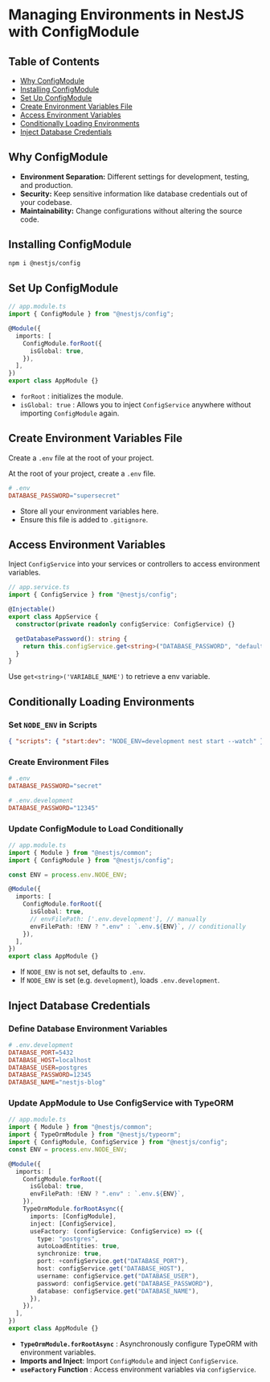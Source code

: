 # Managing Environments in NestJS with ConfigModule

## Table of Contents

- [Why ConfigModule](#why-configmodule)
- [Installing ConfigModule](#installing-configmodule)
- [Set Up ConfigModule](#set-up-configmodule)
- [Create Environment Variables File](#create-environment-variables-file)
- [Access Environment Variables](#access-environment-variables)
- [Conditionally Loading Environments](#conditionally-loading-environments)
- [Inject Database Credentials](#inject-database-credentials)

## Why ConfigModule

- **Environment Separation:** Different settings for development, testing, and production.
- **Security:** Keep sensitive information like database credentials out of your codebase.
- **Maintainability:** Change configurations without altering the source code.

## Installing ConfigModule

```bash
npm i @nestjs/config
```

## Set Up ConfigModule

```ts
// app.module.ts
import { ConfigModule } from "@nestjs/config";

@Module({
  imports: [
    ConfigModule.forRoot({
      isGlobal: true,
    }),
  ],
})
export class AppModule {}
```

- `forRoot` : initializes the module.
- `isGlobal: true` : Allows you to inject `ConfigService` anywhere without importing `ConfigModule` again.

## Create Environment Variables File

Create a `.env` file at the root of your project.

At the root of your project, create a `.env` file.

```makefile
# .env
DATABASE_PASSWORD="supersecret"
```

- Store all your environment variables here.
- Ensure this file is added to `.gitignore`.

## Access Environment Variables

Inject `ConfigService` into your services or controllers to access environment variables.

```ts
// app.service.ts
import { ConfigService } from "@nestjs/config";

@Injectable()
export class AppService {
  constructor(private readonly configService: ConfigService) {}

  getDatabasePassword(): string {
    return this.configService.get<string>("DATABASE_PASSWORD", "default_value"); // "supersecret"
  }
}
```

Use `get<string>('VARIABLE_NAME')` to retrieve a env variable.

## Conditionally Loading Environments

### Set `NODE_ENV` in Scripts

```json
{ "scripts": { "start:dev": "NODE_ENV=development nest start --watch" } }
```

### Create Environment Files

```makefile
# .env
DATABASE_PASSWORD="secret"
```

```makefile
# .env.development
DATABASE_PASSWORD="12345"
```

### Update ConfigModule to Load Conditionally

```ts
// app.module.ts
import { Module } from "@nestjs/common";
import { ConfigModule } from "@nestjs/config";

const ENV = process.env.NODE_ENV;

@Module({
  imports: [
    ConfigModule.forRoot({
      isGlobal: true,
      // envFilePath: ['.env.development'], // manually
      envFilePath: !ENV ? ".env" : `.env.${ENV}`, // conditionally
    }),
  ],
})
export class AppModule {}
```

- If `NODE_ENV` is not set, defaults to `.env`.
- If `NODE_ENV` is set (e.g. `development`), loads `.env.development`.

## Inject Database Credentials

### Define Database Environment Variables

```makefile
# .env.development
DATABASE_PORT=5432
DATABASE_HOST=localhost
DATABASE_USER=postgres
DATABASE_PASSWORD=12345
DATABASE_NAME="nestjs-blog"
```

### Update AppModule to Use ConfigService with TypeORM

```ts
// app.module.ts
import { Module } from "@nestjs/common";
import { TypeOrmModule } from "@nestjs/typeorm";
import { ConfigModule, ConfigService } from "@nestjs/config";
const ENV = process.env.NODE_ENV;

@Module({
  imports: [
    ConfigModule.forRoot({
      isGlobal: true,
      envFilePath: !ENV ? ".env" : `.env.${ENV}`,
    }),
    TypeOrmModule.forRootAsync({
      imports: [ConfigModule],
      inject: [ConfigService],
      useFactory: (configService: ConfigService) => ({
        type: "postgres",
        autoLoadEntities: true,
        synchronize: true,
        port: +configService.get("DATABASE_PORT"),
        host: configService.get("DATABASE_HOST"),
        username: configService.get("DATABASE_USER"),
        password: configService.get("DATABASE_PASSWORD"),
        database: configService.get("DATABASE_NAME"),
      }),
    }),
  ],
})
export class AppModule {}
```

- **`TypeOrmModule.forRootAsync`** : Asynchronously configure TypeORM with environment variables.
- **Imports and Inject**: Import `ConfigModule` and inject `ConfigService`.
- **`useFactory` Function** : Access environment variables via `configService`.
